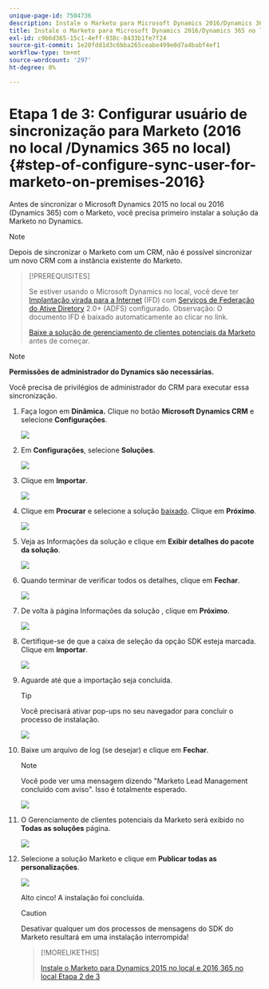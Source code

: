 ```yaml
---
unique-page-id: 7504736
description: Instale o Marketo para Microsoft Dynamics 2016/Dynamics 365 no local 1 de 3 - Documentos do Marketo - Documentação do produto
title: Instale o Marketo para Microsoft Dynamics 2016/Dynamics 365 no local Etapa 1 de 3
exl-id: c9b6d365-15c1-4eff-938c-8433b1fe7f24
source-git-commit: 1e20fdd1d3c6bba265ceabe499e0d7a4babf4ef1
workflow-type: tm+mt
source-wordcount: '297'
ht-degree: 0%

---
```


# Etapa 1 de 3: Configurar usuário de sincronização para Marketo (2016 no local /Dynamics 365 no local) {#step-of-configure-sync-user-for-marketo-on-premises-2016}

Antes de sincronizar o Microsoft Dynamics 2015 no local ou 2016 (Dynamics 365) com o Marketo, você precisa primeiro instalar a solução da Marketo no Dynamics.

>[!NOTE]
>
>Depois de sincronizar o Marketo com um CRM, não é possível sincronizar um novo CRM com a instância existente do Marketo.

>[!PREREQUISITES]
>
>Se estiver usando o Microsoft Dynamics no local, você deve ter [Implantação virada para a Internet](https://www.microsoft.com/en-us/download/confirmation.aspx?id=41701) (IFD) com [Serviços de Federação do Ative Diretory](https://msdn.microsoft.com/en-us/library/bb897402.aspx) 2.0+ (ADFS) configurado. Observação: O documento IFD é baixado automaticamente ao clicar no link.
>
>[Baixe a solução de gerenciamento de clientes potenciais da Marketo](/help/marketo/product-docs/crm-sync/microsoft-dynamics-sync/sync-setup/download-the-marketo-lead-management-solution.md) antes de começar.

>[!NOTE]
>
>**Permissões de administrador do Dynamics são necessárias.**
>
>Você precisa de privilégios de administrador do CRM para executar essa sincronização.

1. Faça logon em **Dinâmica.** Clique no botão **Microsoft Dynamics CRM** e selecione **Configurações**.

   ![](assets/image2015-3-19-8-33-29.png)

1. Em **Configurações**, selecione **Soluções**.

   ![](assets/image2015-3-19-8-33-3.png)

1. Clique em **Importar**.

   ![](assets/image2015-3-19-8-34-8.png)

1. Clique em **Procurar** e selecione a solução [baixado](/help/marketo/product-docs/crm-sync/microsoft-dynamics-sync/sync-setup/download-the-marketo-lead-management-solution.md). Clique em **Próximo**.

   ![](assets/image2015-3-19-9-20-56.png)

1. Veja as Informações da solução e clique em **Exibir detalhes do pacote da solução**.

   ![](assets/image2015-11-18-11-12-8.png)

1. Quando terminar de verificar todos os detalhes, clique em **Fechar**.

   ![](assets/step6.png)

1. De volta à página Informações da solução , clique em **Próximo**.

   ![](assets/image2015-3-19-9-21-50.png)

1. Certifique-se de que a caixa de seleção da opção SDK esteja marcada. Clique em **Importar**.

   ![](assets/image2015-3-19-9-19-12.png)

1. Aguarde até que a importação seja concluída.

   >[!TIP]
   >
   >Você precisará ativar pop-ups no seu navegador para concluir o processo de instalação.

   ![](assets/image2015-3-11-11-34-9.png)

1. Baixe um arquivo de log (se desejar) e clique em **Fechar**.

   >[!NOTE]
   >
   >Você pode ver uma mensagem dizendo &quot;Marketo Lead Management concluído com aviso&quot;. Isso é totalmente esperado.

   ![](assets/image2015-3-13-9-54-39.png)

1. O Gerenciamento de clientes potenciais da Marketo será exibido no **Todas as soluções** página.

   ![](assets/image2015-3-19-8-40-38.png)

1. Selecione a solução Marketo e clique em **Publicar todas as personalizações**.

   ![](assets/image2015-3-19-8-41-21.png)

   Alto cinco! A instalação foi concluída.

   >[!CAUTION]
   >
   >Desativar qualquer um dos processos de mensagens do SDK do Marketo resultará em uma instalação interrompida!

   >[!MORELIKETHIS]
   >
   >[Instale o Marketo para Dynamics 2015 no local e 2016 365 no local Etapa 2 de 3](/help/marketo/product-docs/crm-sync/microsoft-dynamics-sync/sync-setup/microsoft-dynamics-2015-on-premises/step-2-of-3-set-up.md)
